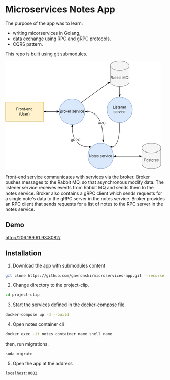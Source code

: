 

# Microservices Notes App

The purpose of the app was to learn:
* writing micorservices in Golang,
* data exchange using RPC and gRPC protocols, 
* CQRS pattern.

This repo is built using git submodules.

![Diagram](https://github.com/gavronski/microservices-app/blob/main/diagram.png)


Front-end service communicates with services via the broker.
Broker pushes messages to the Rabbit MQ, so that asynchronous modify data. The listener service receives events from Rabbit MQ and sends them to the notes service. Broker also contains a gRPC client which sends requests for a single note's data to the gRPC server in the notes service. Broker provides an RPC client that sends requests for a list of notes to the RPC server in the notes service.


## Demo
http://206.189.61.93:8082/

## Installation

1. Download the app with submodules content

```bash
git clone https://github.com/gavronski/microservices-app.git --recurse 
```
2. Change directory to the project-clip.
```bash 
cd project-clip
```
3. Start the services defined in the docker-compose file.
```bash
docker-compose up -d --build 
```
4. Open notes container cli 
```bash
docker exec -it notes_container_name shell_name
```
then, run migrations.
```bash
soda migrate
```
5. Open the app at the address 
```bash 
localhost:8082
``` 



